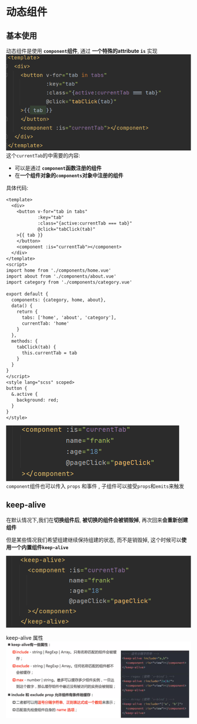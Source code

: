 # 动态组件
## 基本使用
动态组件是使用 **`component`组件**, 通过 **一个特殊的attribute `is`** 实现
![图片](../.vuepress/public/images/currentTab.png)
这个`currentTab`的中需要的内容:
* 可以是通过 **`component`函数注册的组件**
* 在**一个组件对象的`components`对象中注册的组件**

具体代码:
```vue
<template>
  <div>
    <button v-for="tab in tabs"
            :key="tab"
            :class="{active:currentTab === tab}"
            @click="tabClick(tab)"
    >{{ tab }}
    </button>
    <component :is="currentTab"></component>
  </div>
</template>
<script>
import home from './components/home.vue'
import about from './components/about.vue'
import category from './components/category.vue'

export default {
  components: {category, home, about},
  data() {
    return {
      tabs: ['home', 'about', 'category'],
      currentTab: 'home'
    }
  },
  methods: {
    tabClick(tab) {
      this.currentTab = tab
    }
  }
}
</script>
<style lang="scss" scoped>
button {
  &.active {
    background: red;
  }
}
</style>
```
![图片](../.vuepress/public/images/componentProps.png)
`component`组件也可以传入 `props` 和事件 , 子组件可以接受`props`和`emits`来触发

## keep-alive
在默认情况下,我们在**切换组件后**, **被切换的组件会被销毁掉**, 再次回来**会重新创建组件**

但是某些情况我们希望组建继续保持组建的状态, 而不是销毁掉, 这个时候可以**使用一个内置组件`keep-alive`**

![图片](../.vuepress/public/images/keep-alive.png)

keep-alive 属性
![图片](../.vuepress/public/images/keep-alive2.png)
